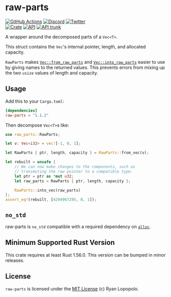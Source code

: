 # raw-parts

[![GitHub Actions](https://github.com/artichoke/raw-parts/workflows/CI/badge.svg)](https://github.com/artichoke/raw-parts/actions)
[![Discord](https://img.shields.io/discord/607683947496734760)](https://discord.gg/QCe2tp2)
[![Twitter](https://img.shields.io/twitter/follow/artichokeruby?label=Follow&style=social)](https://twitter.com/artichokeruby)
<br>
[![Crate](https://img.shields.io/crates/v/raw-parts.svg)](https://crates.io/crates/raw-parts)
[![API](https://docs.rs/raw-parts/badge.svg)](https://docs.rs/raw-parts)
[![API trunk](https://img.shields.io/badge/docs-trunk-blue.svg)](https://artichoke.github.io/raw-parts/raw_parts/)

A wrapper around the decomposed parts of a `Vec<T>`.

This struct contains the `Vec`'s internal pointer, length, and allocated
capacity.

`RawParts` makes [`Vec::from_raw_parts`] and [`Vec::into_raw_parts`] easier to
use by giving names to the returned values. This prevents errors from mixing up
the two `usize` values of length and capacity.

## Usage

Add this to your `Cargo.toml`:

```toml
[dependencies]
raw-parts = "1.1.2"
```

Then decompose `Vec<T>`s like:

```rust
use raw_parts::RawParts;

let v: Vec<i32> = vec![-1, 0, 1];

let RawParts { ptr, length, capacity } = RawParts::from_vec(v);

let rebuilt = unsafe {
    // We can now make changes to the components, such as
    // transmuting the raw pointer to a compatible type.
    let ptr = ptr as *mut u32;
    let raw_parts = RawParts { ptr, length, capacity };

    RawParts::into_vec(raw_parts)
};
assert_eq!(rebuilt, [4294967295, 0, 1]);
```

## `no_std`

raw-parts is `no_std` compatible with a required dependency on [`alloc`].

## Minimum Supported Rust Version

This crate requires at least Rust 1.56.0. This version can be bumped in minor
releases.

## License

`raw-parts` is licensed under the [MIT License](LICENSE) (c) Ryan Lopopolo.

[`vec::from_raw_parts`]:
  https://doc.rust-lang.org/alloc/vec/struct.Vec.html#method.from_raw_parts
[`vec::into_raw_parts`]:
  https://doc.rust-lang.org/alloc/vec/struct.Vec.html#method.into_raw_parts
[`alloc`]: https://doc.rust-lang.org/alloc/
